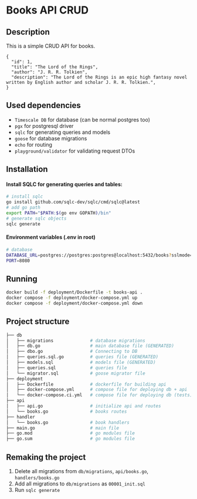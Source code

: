 # Books API CRUD

## Description

This is a simple CRUD API for books.

```
{
  "id": 1,
  "title": "The Lord of the Rings",
  "author": "J. R. R. Tolkien",
  "description": "The Lord of the Rings is an epic high fantasy novel written by English author and scholar J. R. R. Tolkien.",
}
```

## Used dependencies

- `Timescale DB` for database (can be normal postgres too)
- `pgx` for postgresql driver
- `sqlc` for generating queries and models
- `goose` for database migrations
- `echo` for routing
- `playground/validator` for validating request DTOs

## Installation

#### Install SQLC for generating queries and tables:

```sh
# install sqlc
go install github.com/sqlc-dev/sqlc/cmd/sqlc@latest
# add go path
export PATH="$PATH:$(go env GOPATH)/bin"
# generate sqlc objects
sqlc generate
```

#### Environment variables (.env in root)

```sh
# database
DATABASE_URL=postgres://postgres:postgres@localhost:5432/books?sslmode=disable
PORT=8080
```

## Running

```sh
docker build -f deployment/Dockerfile -t books-api .
docker compose -f deployment/docker-compose.yml up
docker compose -f deployment/docker-compose.yml down
```

## Project structure

```sh
├── db
│   ├── migrations              # database migrations
│   ├── db.go                   # main database file (GENERATED)
│   ├── dbo.go                  # Connecting to DB
│   ├── queries.sql.go          # queries file (GENERATED)
│   ├── models.sql              # models file (GENERATED)
│   ├── queries.sql             # queries file
│   └── migrator.sql            # goose migrator file
├── deployment
│   ├── Dockerfile              # dockerfile for building api
│   ├── docker-compose.yml      # compose file for deploying db + api
│   └── docker-compose.ci.yml   # compose file for deploying db (tests)
├── api
│   ├── api.go                  # initialize api and routes
│   └── books.go                # books routes
├── handler
│   └── books.go                # book handlers
├── main.go                     # main file
├── go.mod                      # go modules file
├── go.sum                      # go modules file
```

## Remaking the project

1. Delete all migrations from `db/migrations`, `api/books.go`, `handlers/books.go`
2. Add all migrations to `db/migrations` as `00001_init.sql`
3. Run `sqlc generate`
